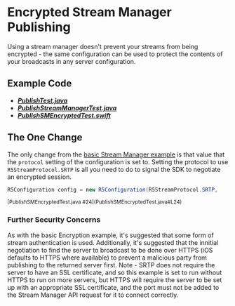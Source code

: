 # Encrypted Stream Manager Publishing

Using a stream manager doesn't prevent your streams from being encrypted - the same configuration can be used to protect the contents of your broadcasts in any server configuration.

## Example Code
- ***[PublishTest.java](../PublishTest/PublishTest.java)***
- ***[PublishStreamManagerTest.java](../PublishStreamManagerTest/PublishStreamManagerTest.java)***
- ***[PublishSMEncryptedTest.swift](PublishSMEncryptedTest.swift)***

## The One Change
The only change from the [basic Stream Manager example](../PublishStreamManagerTest/) is that value that the `protocol` setting of the configuration is set to. Setting the protocol to use `R5StreamProtocol.SRTP` is all you need to do to signal the SDK to negotiate an encrypted session.

```Java
R5Configuration config = new R5Configuration(R5StreamProtocol.SRTP,
```
<sup>
[PublishSMEncryptedTest.java #24](PublishSMEncryptedTest.java#L24)
</sup>

### Further Security Concerns
As with the basic Encryption example, it's suggested that some form of stream authentication is used. Additionally, it's suggested that the innitial negotiation to find the server to broadcast to be done over HTTPS (iOS defaults to HTTPS where available) to prevent a malicious party from publishing to the returned server first. Note - SRTP does not require the server to have an SSL certificate, and so this example is set to run without HTTPS to run on more servers, but HTTPS will require the server to be set up with an appropriate SSL certificate, and the port must not be added to the Stream Manager API request for it to connect correctly.
